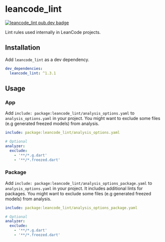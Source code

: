 # leancode_lint

[![leancode_lint pub.dev badge][pub-badge]][pub-badge-link]

Lint rules used internally in LeanCode projects.

## Installation

Add `leancode_lint` as a dev dependency.

```yaml
dev_dependencies:
  leancode_lint: ^1.3.1
```

## Usage

### App

Add `include: package:leancode_lint/analysis_options.yaml` to
`analysis_options.yaml` in your project. You might want to exclude some files
(e.g generated freezed models) from analysis.

```yaml
include: package:leancode_lint/analysis_options.yaml

# Optional
analyzer:
  exclude:
    - '**/*.g.dart'
    - '**/*.freezed.dart'
```

### Package

Add `include: package:leancode_lint/analysis_options_package.yaml` to
`analysis_options.yaml` in your project. It includes additional lints for
packages. You might want to exclude some files (e.g generated freezed models)
from analysis.

```yaml
include: package:leancode_lint/analysis_options_package.yaml

# Optional
analyzer:
  exclude:
    - '**/*.g.dart'
    - '**/*.freezed.dart'
```

[pub-badge]: https://img.shields.io/pub/v/leancode_lint
[pub-badge-link]: https://pub.dev/packages/leancode_lint
